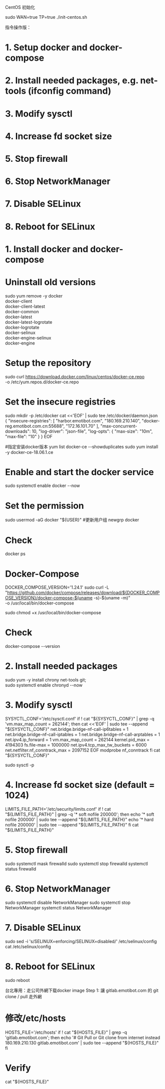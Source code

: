 CentOS 初始化

sudo WAN=true TP=true ./init-centos.sh

指令操作版：
# 1. Setup docker and docker-compose
# 2. Install needed packages, e.g. net-tools (ifconfig command)
# 3. Modify sysctl
# 4. Increase fd socket size
# 5. Stop firewall
# 6. Stop NetworkManager
# 7. Disable SELinux
# 8. Reboot for SELinux

# 1. Install docker and docker-compose

# Uninstall old versions
sudo yum remove -y docker \
                  docker-client \
                  docker-client-latest \
                  docker-common \
                  docker-latest \
                  docker-latest-logrotate \
                  docker-logrotate \
                  docker-selinux \
                  docker-engine-selinux \
                  docker-engine

# Setup the repository

sudo curl https://download.docker.com/linux/centos/docker-ce.repo \
  -o /etc/yum.repos.d/docker-ce.repo

# Set the insecure registries
sudo mkdir -p /etc/docker
cat <<'EOF' | sudo tee /etc/docker/daemon.json
{
  "insecure-registries": [
      "harbor.emotibot.com",
	  "180.169.210.140",
      "docker-reg.emotibot.com.cn:55688",
      "172.16.101.70"
    ],
  "max-concurrent-downloads": 10,
  "log-driver": "json-file",
  "log-opts": {
    "max-size": "10m",
    "max-file": "10"
  }
}
EOF
 
#指定安装docker版本
yum list docker-ce --showduplicates
sudo yum install -y docker-ce-18.06.1.ce

# Enable and start the docker service
sudo systemctl enable docker --now

# Set the permission
sudo usermod -aG docker "${USER}"
#更新用户组
newgrp docker
# Check
docker ps

# Docker-Compose
DOCKER_COMPOSE_VERSION='1.24.1'
sudo curl -L \
  "https://github.com/docker/compose/releases/download/${DOCKER_COMPOSE_VERSION}/docker-compose-$(uname -s)-$(uname -m)" \
  -o /usr/local/bin/docker-compose

sudo chmod +x /usr/local/bin/docker-compose

# Check
docker-compose --version
 


# 2. Install needed packages
sudo yum -y install chrony net-tools git; \
sudo systemctl enable chronyd --now
 


# 3. Modify sysctl
SYSYCTL_CONF='/etc/sysctl.conf'
if ! cat "${SYSYCTL_CONF}" | grep -q 'vm.max_map_count = 262144'; then
  cat <<'EOF' | sudo tee --append "${SYSYCTL_CONF}"
net.bridge.bridge-nf-call-ip6tables = 1
net.bridge.bridge-nf-call-iptables = 1
net.bridge.bridge-nf-call-arptables = 1
net.ipv4.ip_forward = 1
vm.max_map_count = 262144
kernel.pid_max = 4194303
fs.file-max = 1000000
net.ipv4.tcp_max_tw_buckets = 6000
net.netfilter.nf_conntrack_max = 2097152
EOF
  modprobe nf_conntrack
fi
cat "${SYSYCTL_CONF}"

sudo sysctl -p
 


# 4. Increase fd socket size (default = 1024)
LIMITS_FILE_PATH='/etc/security/limits.conf'
if ! cat "${LIMITS_FILE_PATH}" | grep -q '*     soft    nofile          200000'; then
  echo '*     soft    nofile          200000'  | sudo tee --append "${LIMITS_FILE_PATH}"
  echo '*     hard    nofile          200000'  | sudo tee --append "${LIMITS_FILE_PATH}"
fi
cat "${LIMITS_FILE_PATH}"
 
# 5. Stop firewall
sudo systemctl mask firewalld
sudo systemctl stop firewalld
systemctl status firewalld

# 6. Stop NetworkManager
sudo systemctl disable NetworkManager
sudo systemctl stop NetworkManager
systemctl status NetworkManager
 


# 7. Disable SELinux
sudo sed -i 's/SELINUX=enforcing/SELINUX=disabled/' /etc/selinux/config
cat /etc/selinux/config
 


# 8. Reboot for SELinux
sudo reboot
 




台北專用：走公司外網下载docker image
Step 1: 讓 gitlab.emotibot.com 的 git clone / pull 走外網

# 修改/etc/hosts
HOSTS_FILE='/etc/hosts'
if ! cat "${HOSTS_FILE}" | grep -q 'gitlab.emotibot.com'; then
  echo '# Git Pull or Git clone from internet instead
180.169.210.130 gitlab.emotibot.com' | sudo tee --append "${HOSTS_FILE}"
fi
 
# Verify
cat "${HOSTS_FILE}"
